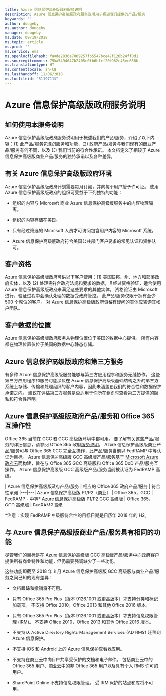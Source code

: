 ```yaml
---
title: Azure 信息保护高级版政府服务说明
description: Azure 信息保护高级版政府服务说明用于概述我们提供的产品/服务
keywords: ''
author: dougeby
ms.author: dougeby
manager: dougeby
ms.date: 09/19/2018
ms.topic: article
ms.prod: ''
ms.service: ems
ms.openlocfilehash: fa8de2836a7009257fb5547bce42f120b24ff0d1
ms.sourcegitcommit: 75ba5494047b2405c0fb6bfcf20b962c45ec658b
ms.translationtype: HT
ms.contentlocale: zh-CN
ms.lasthandoff: 11/06/2018
ms.locfileid: "51197115"
---
```

# <a name="azure-information-protection-premium-government-service-description"></a>Azure 信息保护高级版政府服务说明 

## <a name="how-to-use-this-service-description"></a>如何使用本服务说明 

Azure 信息保护高级版政府服务说明用于概述我们的产品/服务，介绍了以下内容：(1) 此产品/服务包含的服务和功能，(2) 政府产品/服务与我们现有的商业产品/服务有何不同，以及 (3) 我们当前的符合性承诺。 本文档定义了相较于 Azure 信息保护高级版商业产品/服务的独特承诺以及各种差异。 

## <a name="about-azure-information-protection-premium-government-environments"></a>有关 Azure 信息保护高级版政府环境 

Azure 信息保护高级版政府计划需要每月订阅，并向每个用户授予许可证。 使用 Azure 信息保护高级版政府的组织可受益于下列独特的功能： 

* 组织的内容与 Microsoft 商业 Azure 信息保护高级版服务中的内容物理隔离。 

* 组织的内容存储在美国。 

* 只有经过筛选的 Microsoft 人员才可访问包含用户内容的 Microsoft 系统。 

* Azure 信息保护高级版政府符合美国公共部门客户要求的常见认证和资格认可。 

## <a name="customer-eligibility"></a>客户资格 

Azure 信息保护高级版政府可供以下客户使用：(1) 美国联邦、州、地方和部落政府实体，以及 (2) 处理需符合政府法规和要求的数据，且经过资格验证，适合使用 Azure 信息保护高级版政府来满足这些要求的其他实体。 资格验证由 Microsoft 进行，验证过程中会确认处理的数据受政府管控。 此产品/服务仅限于拥有至少 500 个席位的客户。 对 Azure 信息保护高级版政府资格有疑问的实体应咨询其帐户团队。 

## <a name="location-of-customer-data"></a>客户数据的位置 

Azure 信息保护高级版政府服务从物理位置位于美国的数据中心提供。 所有内容都在物理位置仅位于美国的数据中心静态存储。 

## <a name="azure-information-protection-premium-government-and-third-party-services"></a>Azure 信息保护高级版政府和第三方服务 

有多种 Azure 信息保护高级版服务能够与第三方应用程序和服务无缝协作。 这些第三方应用程序和服务可能涉及在 Azure 信息保护高级版基础结构之外的第三方系统上存储、传输和处理组织的客户内容，因此未涵盖在我们的符合性和数据保护承诺之内。 建议在评估第三方服务是否适用于你所在组织时查看第三方提供的隐私和符合性声明。 

## <a name="azure-information-protection-premium-government-offers-and-office-365-interoperability"></a>Azure 信息保护高级版政府产品/服务和 Office 365 互操作性 

Office 365 当前在 GCC 和 GCC 高级版环境中都可用。 要了解有关这些产品/服务的详细信息，请参阅 Office 365 政府[服务说明](https://technet.microsoft.com/library/mt774581.aspx)。 Azure 信息保护高级版商业产品/服务可与 Office 365 GCC 完全互操作，此产品/服务当前以 FedRAMP 中等认证为目标。 Azure 信息保护高级版 GCC 高级版产品/服务基于 [Microsoft Azure 政府云](https://docs.microsoft.com/azure/azure-government/documentation-government-welcome)而构建，旨在与 Office 365 GCC 高级版和 Office 365 DoD 产品/服务互操作。 Azure 信息保护高级版 GCC 高级版产品/服务当前被认证为 FedRAMP 高级。 

| Azure 信息保护高级版政府产品/服务 | 相应的 Office 365 政府产品/服务 | 符合性承诺 
|---|---|
Azure 信息保护高级版 P1/P2（商业） | Office 365，GCC | FedRAMP - 中等* 
Azure 信息保护高级版 P1/P2 GCC 高级版 | Office 365，GCC 高级版 | FedRAMP 高级 

*注意：实现 FedRAMP 中级版符合性的目标日期是日历年 2018 年的 H2。 

## <a name="parity-with-azure-information-protection-premium-commercial-offerings"></a>与 Azure 信息保护高级版商业产品/服务具有相同的功能 

尽管我们的目标是在 Azure 信息保护高级版 GCC 高级版产品/服务中向政府客户提供所有商业特性和功能，但仍需要强调缺少了一些功能。 

这些功能即截至 2018 年 8 月 Azure 信息保护高级版 GCC 高级版与商业产品/服务之间已知的现有差异： 

* 文档跟踪和撤销将不可用。 

* 只有 Office 365 Pro Plus（版本 9126.1001 或更高版本）才支持分类和标记加载项。 不支持 Office 2010，Office 2013 和其他 Office 2016 版本。 

* 只有 Office 365 Pro Plus（版本 9126.1001 或更高版本）才支持信息权限管理 (IRM)。 不支持 Office 2010，Office 2013 和其他 Office 2016 版本。 

* 不支持从 Active Directory Rights Management Services (AD RMS) 迁移到 Azure 信息保护。 

* 不支持 iOS 和 Android 上的 Azure 信息保护查看器应用。 

* 不支持在商业云中向用户共享受保护的文档和电子邮件。 包括商业云中的 Office 365 用户、商业云中的非 Office 365 用户以及具有个人 RMS 许可的用户。 

* SharePoint Online 不支持信息权限管理。 受 IRM 保护的站点和库将不可用。 